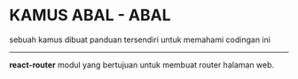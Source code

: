 # KAMUS ABAL - ABAL
sebuah kamus dibuat panduan tersendiri untuk memahami codingan ini

---
**react-router**
modul yang bertujuan untuk membuat router halaman web.
